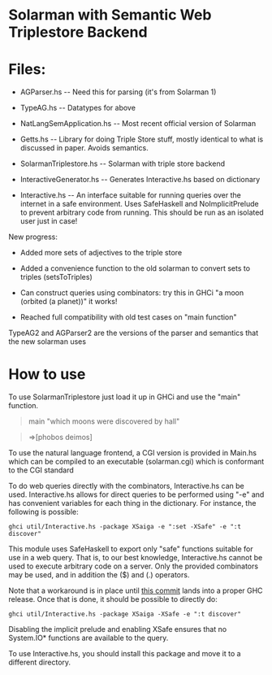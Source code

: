 # Solarman with Semantic Web Triplestore Backend

Files:
====

* AGParser.hs -- Need this for parsing (it's from Solarman 1)

* TypeAG.hs -- Datatypes for above

* NatLangSemApplication.hs -- Most recent official version of Solarman

* Getts.hs -- Library for doing Triple Store stuff, mostly identical to what is discussed in paper.  Avoids semantics.

* SolarmanTriplestore.hs -- Solarman with triple store backend

* InteractiveGenerator.hs -- Generates Interactive.hs based on dictionary

* Interactive.hs -- An interface suitable for running queries over the internet in a safe environment.  Uses SafeHaskell and NoImplicitPrelude to prevent arbitrary code from running.  This should be run as an isolated user just in case! 

New progress:

* Added more sets of adjectives to the triple store

* Added a convenience function to the old solarman to convert sets to triples (setsToTriples)

* Can construct queries using combinators: try this in GHCi "a moon (orbited (a planet))" it works!

* Reached full compatibility with old test cases on "main function"

TypeAG2 and AGParser2 are the versions of the parser and semantics that the new solarman uses

How to use
===

To use SolarmanTriplestore just load it up in GHCi and use the "main" function.

>main "which moons were discovered by hall"

>=>[phobos deimos]

To use the natural language frontend, a CGI version is provided in Main.hs which can be compiled to an executable (solarman.cgi) which is conformant to the CGI standard

To do web queries directly with the combinators, Interactive.hs can be used.  Interactive.hs allows for direct queries to be performed using "-e" and has convenient variables for each thing in the dictionary. For instance, the following is possible:

~~~
ghci util/Interactive.hs -package XSaiga -e ":set -XSafe" -e ":t discover"
~~~

This module uses SafeHaskell to export only "safe" functions suitable for use in a web query.  That is, to our best knowledge, Interactive.hs cannot be used to execute arbitrary code on a server.  Only the provided combinators may be used, and in addition the ($) and (.) operators.

Note that a workaround is in place until [this commit](https://gitlab.haskell.org/ghc/ghc/commit/7cdcd3e12a5c3a337e36fa80c64bd72e5ef79b24) lands
into a proper GHC release.  Once that is done, it should be possible to directly do:

~~~
ghci util/Interactive.hs -package XSaiga -XSafe -e ":t discover"
~~~

Disabling the implicit prelude and enabling XSafe ensures that no System.IO* functions are available to the query.

To use Interactive.hs, you should install this package and move it to a different directory.
